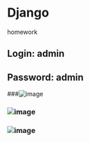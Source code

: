 # Django
homework
## Login: admin
## Password: admin

###![image](https://github.com/user-attachments/assets/0a8b669e-9600-4cea-9a01-443162cba396)
### ![image](https://github.com/user-attachments/assets/4e63f590-1ebb-471c-8999-6471cafbcf4c)
### ![image](https://github.com/user-attachments/assets/cd6fcf9f-ef8a-4016-b83e-cc96cda2b240)

